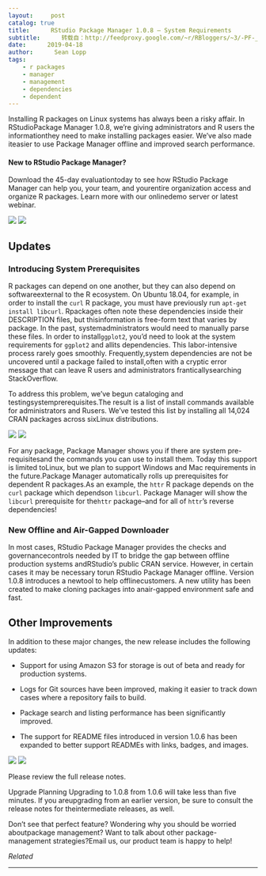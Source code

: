 ```yaml
---
layout:     post
catalog: true
title:      RStudio Package Manager 1.0.8 – System Requirements
subtitle:      转载自：http://feedproxy.google.com/~r/RBloggers/~3/-PF-_T3NgC4/
date:      2019-04-18
author:      Sean Lopp
tags:
    - r packages
    - manager
    - management
    - dependencies
    - dependent
---
```






Installing R packages on Linux systems has always been a risky affair. In RStudioPackage Manager 1.0.8, we’re giving administrators and R users the informationthey need to make installing packages easier. We’ve also made iteasier to use Package Manager offline and improved search performance.

#### New to RStudio Package Manager?

Download the 45-day evaluationtoday to see how RStudio Package Manager can help you, your team, and yourentire organization access and organize R packages. Learn more with our onlinedemo server or latest webinar.

![](https://i1.wp.com/blog.rstudio.com/images/rspm-108-srdb.png?w=456&ssl=1)
![](https://i1.wp.com/blog.rstudio.com/images/rspm-108-srdb.png?w=456&ssl=1)


## Updates

### Introducing System Prerequisites

R packages can depend on one another, but they can also depend on softwareexternal to the R ecosystem. On Ubuntu 18.04, for example, in order to install the `curl` R package, you must have previously run `apt-get install libcurl`. Rpackages often note these dependencies inside their DESCRIPTION files, but thisinformation is free-form text that varies by package. In the past, systemadministrators would need to manually parse these files. In order to install`ggplot2`, you’d need to look at the system requirements for `ggplot2` and allits dependencies. This labor-intensive process rarely goes smoothly. Frequently,system dependencies are not be uncovered until a package failed to install,often with a cryptic error message that can leave R users and administrators franticallysearching StackOverflow.

To address this problem, we’ve begun cataloging and testingsystemprerequisites.The result is a list of install commands available for administrators and Rusers. We’ve tested this list by installing all 14,024 CRAN packages across sixLinux distributions.

![](https://i2.wp.com/blog.rstudio.com/post/2019-04-17-rstudio-package-manager-1-0-8-system-requirements_files/figure-html/unnamed-chunk-1-1.png?w=450&ssl=1)
![](https://i2.wp.com/blog.rstudio.com/post/2019-04-17-rstudio-package-manager-1-0-8-system-requirements_files/figure-html/unnamed-chunk-1-1.png?w=450&ssl=1)


For any package, Package Manager shows you if there are system pre-requisitesand the commands you can use to install them. Today this support is limited toLinux, but we plan to support Windows and Mac requirements in the future.Package Manager automatically rolls up prerequisites for dependent R packages.As an example, the `httr` R package depends on the `curl` package which dependson `libcurl`. Package Manager will show the `libcurl` prerequisite for the`httr` package–and for all of `httr`’s reverse dependencies!

### New Offline and Air-Gapped Downloader

In most cases, RStudio Package Manager provides the checks and governancecontrols needed by IT to bridge the gap between offline production systems andRStudio’s public CRAN service. However, in certain cases it may be necessary torun RStudio Package Manager offline. Version 1.0.8 introduces a newtool to help offlinecustomers. A new utility has been created to make cloning packages into anair-gapped environment safe and fast.

## Other Improvements

In addition to these major changes, the new release includes the following updates:

- Support for using Amazon S3 for storage is out of beta and ready for production systems.

- Logs for Git sources have been improved, making it easier to track down cases where a repository fails to build.

- Package search and listing performance has been significantly improved.

- The support for README files introduced in version 1.0.6 has been expanded to better support READMEs with links, badges, and images.


![](https://i0.wp.com/blog.rstudio.com/images/rspm-108-readme.png?w=456&ssl=1)
![](https://i0.wp.com/blog.rstudio.com/images/rspm-108-readme.png?w=456&ssl=1)


Please review the full release notes.

> 
Upgrade Planning
Upgrading to 1.0.8 from 1.0.6 will take less than five minutes. If you areupgrading from an earlier version, be sure to consult the release notes for theintermediate releases, as well.


Don’t see that perfect feature? Wondering why you should be worried aboutpackage management? Want to talk about other package-management strategies?Email us, our product team is happy to help!


*Related*








---
